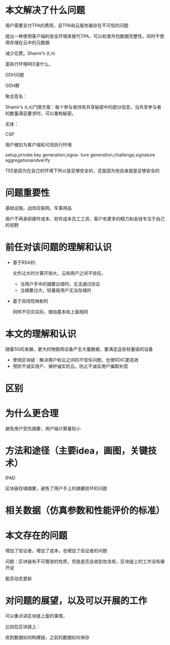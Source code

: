 # 本文解决了什么问题

用户需要支付TPA的费用，且TPA和云服务器存在不可信的问题

提出一种使用客户端的安全环境来替代TPA，可以检查外包数据完整性，同时不使用存储在云中的元数据

减少花费。Shamir’s (t,n)



富执行环境REE是什么，

GDH问题

GDH群

聚合签名：

Shamir’s (t,n)门限方案：每个参与者持有共享秘密中的部分信息，当共享参与者的数量满足要求时，可以重构秘密。



实体：

CSP

用户被封为客户端和可信执行环境



setup,private key generation,signa-
ture generation,challenge,signature aggregationandverify



TEE是因为在自己的环境下所以是足够安全的，还是因为他自身就是足够安全的

# 问题重要性



基础设施。战场互联网，军事用品

用户不再承担硬件成本、软件成本员工工资，客户有更多的精力和金钱专注于自己的视野

# 前任对该问题的理解和认识

- 基于RSA的:

  文件过大时计算开销大，云和用户之间不信任，

  - 当用户手中的摘要出错时，无法通过验证
  - 当摘要过大，轻量级用户无法存储的

- 基于双线性映射的

  同样不切合实际，理由基本和上面相同

# 本文的理解和认识

随着5G的发展，更大的物联网设备产生大量数据，要满足这些轻量级的设备

- 使用区块链：解决用户和云之间的不信任问题，也使RDIC更高效
- 预防不诚实用户，保护诚实的云，防止不诚实用户骗取补偿





# 区别



# 为什么更合理

避免用户受伤摘要，用户端计算量较小

# 方法和途径（主要idea，画图，关键技术）

IPAD

区块链存储摘要，避免了用户手上的摘要损坏的问题

# 相关数据（仿真参数和性能评价的标准）



# 本文存在的问题

增加了验证者，增加了成本，也增加了验证者的问题

问题：区块链有不可篡改的性质，但是是否会收到攻击呢，区块链上的工作没有展开说

能否动态更新

# 对问题的展望，以及可以开展的工作

可以重点讲区块链上面的事情，



比如在区块链上：

收到数据如何构建链，之前的数据如何保存

